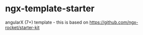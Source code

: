 # ngx-template-starter
angularX (7+) template - this is based on https://github.com/ngx-rocket/starter-kit
